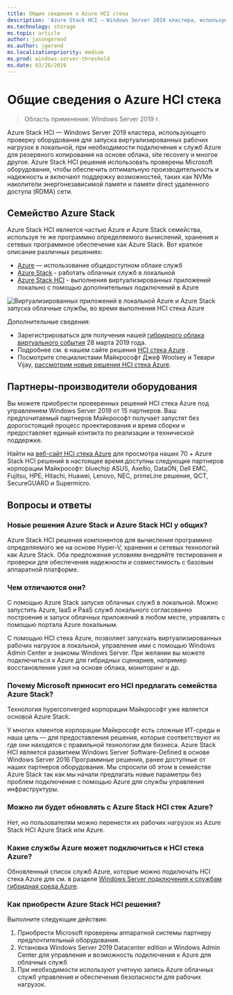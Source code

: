 ```yaml
---
title: Общие сведения о Azure HCI стека
description: 'Azure Stack HCI — Windows Server 2019 кластера, использующего проверку оборудования для запуска виртуализированных рабочих нагрузок в локальной, при необходимости подключения к служб Azure для резервного копирования на основе облака, site recovery и многое другое. Azure Stack HCI решения использовать проверены Microsoft оборудования, чтобы обеспечить оптимальную производительность и надежность и включают поддержку возможностей, таких как NVMe накопители энергонезависимой памяти и памяти direct удаленного доступа (RDMA) сети.'
ms.technology: storage
ms.topic: article
author: jasongerend
ms.author: jgerend
ms.localizationpriority: medium
ms.prod: windows-server-threshold
ms.date: 03/26/2019
---
```


# Общие сведения о Azure HCI стека

>Область применения: Windows Server 2019 г.

Azure Stack HCI — Windows Server 2019 кластера, использующего проверку оборудования для запуска виртуализированных рабочих нагрузок в локальной, при необходимости подключения к служб Azure для резервного копирования на основе облака, site recovery и многое другое. Azure Stack HCI решения использовать проверены Microsoft оборудования, чтобы обеспечить оптимальную производительность и надежность и включают поддержку возможностей, таких как NVMe накопители энергонезависимой памяти и памяти direct удаленного доступа (RDMA) сети.

## Семейство Azure Stack

Azure Stack HCI является частью Azure и Azure Stack семейства, используя те же программно определяемого вычислений, хранения и сетевых программное обеспечение как Azure Stack. Вот краткое описание различных решениях:

- [Azure](https://azure.microsoft.com) — использование общедоступном облаке служб
- [Azure Stack](https://azure.microsoft.com/overview/azure-stack) - работать облачных служб в локальной
- [Azure Stack HCI](https://azure.microsoft.com/overview/azure-stack/hci) - выполнения виртуализированных приложений локально с помощью дополнительных подключений в Azure

![Виртуализированных приложений в локальной Azure и Azure Stack запуска облачные службы, во время выполнения HCI стека Azure](media/azure-and-azure-stack-family.png)

Дополнительные сведения:

- Зарегистрироваться для получения нашей [гибридного облака виртуального события](https://info.microsoft.com/ww-landing-building-a-successful-hybrid-cloud-strategy.html) 28 марта 2019 года.
- Подробнее см. в нашем сайте решения [HCI стека Azure](https://azure.microsoft.com/overview/azure-stack/hci) .
- Посмотрите специалистами Майкрософт Джеф Woolsey и Тевари Vijay, [рассмотрим новые решения HCI стека Azure](https://aka.ms/AzureStackOverviewVideo).

## Партнеры-производители оборудования

Вы можете приобрести проверенных решений HCI стека Azure под управлением Windows Server 2019 от 15 партнеров. Ваш предпочитаемый партнеров Майкрософт получает запустят без дорогостоящий процесс проектирования и время сборки и предоставляет единый контакта по реализации и технической поддержке.

Найти на [веб-сайт HCI стека Azure](https://azure.microsoft.com/overview/azure-stack/hci) для просмотра наших 70 + Azure Stack HCI решений в настоящее время доступны следующие партнеров корпорации Майкрософт: bluechip ASUS, Axellio, DataON, Dell EMC, Fujitsu, HPE, Hitachi, Huawei, Lenovo, NEC, primeLine решения, QCT, SecureGUARD и Supermicro.

## Вопросы и ответы

### Новые решения Azure Stack и Azure Stack HCI у общих? 
Azure Stack HCI решения компонентов для вычисления программно определяемого же на основе Hyper-V, хранения и сетевых технологий как Azure Stack. Оба предложения условиям внедряйте тестирования и проверки для обеспечения надежности и совместимость с базовым аппаратной платформе.

### Чем отличаются они?
С помощью Azure Stack запуске облачных служб в локальной. Можно запустить Azure, IaaS и PaaS служб локального согласованно построение и запуск облачных приложений в любом месте, управлять с помощью портала Azure локальным.

С помощью HCI стека Azure, позволяет запускать виртуализированных рабочих нагрузок в локальной, управление ими с помощью Windows Admin Center и знакомы Windows Server. При желании вы можете подключиться к Azure для гибридных сценариев, например восстановления узел на основе облака, мониторинг и др.

### Почему Microsoft приносит его HCI предлагать семейства Azure Stack? 
Технология hyperconverged корпорации Майкрософт уже является основой Azure Stack. 

У многих клиентов корпорации Майкрософт есть сложные ИТ-среды и наша цель — для предоставления решения, которые соответствуют их где они находятся с правильной технологии для бизнеса. Azure Stack HCI является развитием Windows Server Software-Defined в основе Windows Server 2016 Программные решения, ранее доступные от наших партнеров оборудования. Мы спросили об этом в семействе Azure Stack так как мы начали предлагать новые параметры без проблем подключения с помощью Azure для службы управления инфраструктуры. 

### Можно ли будет обновлять с Azure Stack HCI стек Azure? 
Нет, но пользователям можно перенести их рабочих нагрузок из Azure Stack HCI Azure Stack или Azure.

### Какие службы Azure может подключиться к HCI стека Azure?

Обновленный список служб Azure, которые можно подключать HCI стека Azure для см. в разделе [Windows Server подключения к службам гибридная среда Azure](../azure-hybrid-services/index.md).

### Как приобрести Azure Stack HCI решения?
Выполните следующие действия: 

1. Приобрести Microsoft проверены аппаратной системы партнеру предпочтительный оборудования.
1. Установка Windows Server 2019 Datacenter edition и Windows Admin Center для управления и возможность подключения к Azure для облачных служб
1. При необходимости используют учетную запись Azure облачных служб управления и обеспечения безопасности для рабочих нагрузок.